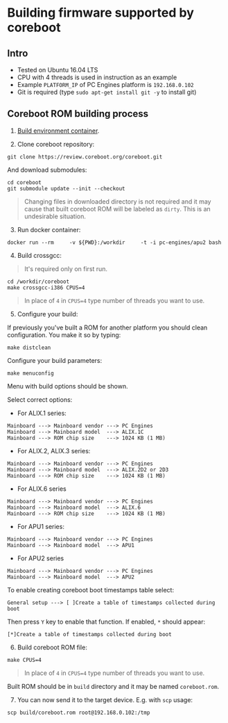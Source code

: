Building firmware supported by coreboot
=======================================

Intro
-----
* Tested on Ubuntu 16.04 LTS
* CPU with 4 threads is used in instruction as an example
* Example `PLATFORM_IP` of PC Engines platform is `192.168.0.102`
* Git is required (type `sudo apt-get install git -y` to install git)

Coreboot ROM building process
-----------------------------

1. [Build environment container](https://github.com/pcengines/apu2-documentation/blob/master/docs/building_env.md).

2. Clone coreboot repository:

```
git clone https://review.coreboot.org/coreboot.git
```

And download submodules:
```
cd coreboot
git submodule update --init --checkout
```

> Changing files in downloaded directory is not required and it may cause that
built coreboot ROM will be labeled as `dirty`. This is an undesirable 
situation.

3. Run docker container:

```
docker run --rm     -v ${PWD}:/workdir     -t -i pc-engines/apu2 bash
```

4. Build crossgcc:

> It's required only on first run.

```
cd /workdir/coreboot
make crossgcc-i386 CPUS=4
```

> In place of `4` in `CPUS=4` type number of threads you want to use.


5. Configure your build:

If previously you've built a ROM for another platform you should clean 
configuration. You make it so by typing:

```
make distclean
```

Configure your build parameters:
```
make menuconfig
```
Menu with build options should be shown.

Select correct options:
* For ALIX.1 series:
```
Mainboard ---> Mainboard vendor ---> PC Engines
Mainboard ---> Mainboard model  ---> ALIX.1C
Mainboard ---> ROM chip size	---> 1024 KB (1 MB)
```
* For ALIX.2, ALIX.3 series:
```
Mainboard ---> Mainboard vendor ---> PC Engines
Mainboard ---> Mainboard model  ---> ALIX.2D2 or 2D3
Mainboard ---> ROM chip size	---> 1024 KB (1 MB)
```
* For ALIX.6 series
```
Mainboard ---> Mainboard vendor ---> PC Engines
Mainboard ---> Mainboard model  ---> ALIX.6
Mainboard ---> ROM chip size	---> 1024 KB (1 MB)
```
* For APU1 series:
```
Mainboard ---> Mainboard vendor ---> PC Engines
Mainboard ---> Mainboard model  ---> APU1
```
* For APU2 series
```
Mainboard ---> Mainboard vendor ---> PC Engines
Mainboard ---> Mainboard model  ---> APU2	
```

To enable creating coreboot boot timestamps table select:
```
General setup ---> [ ]Create a table of timestamps collected during boot
```
Then press `Y` key to enable that function. If enabled, `*` should appear:
```
[*]Create a table of timestamps collected during boot
```

6. Build coreboot ROM file:
```
make CPUS=4
```
> In place of `4` in `CPUS=4` type number of threads you want to use.

Built ROM should be in `build` directory and it may be named `coreboot.rom`.

7. You can now send it to the target device. E.g. with `scp` usage:

```
scp build/coreboot.rom root@192.168.0.102:/tmp
```

